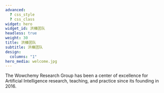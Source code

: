 ```yaml
---
advanced:
  ? css_style
  ? css_class
widget: hero
widget_id: 洪榛团队
headless: true
weight: 30
title: 洪榛团队
subtitle: 洪榛团队
design:
  columns: "1"
hero_media: welcome.jpg
---
```


The Wowchemy Research Group has been a center of excellence for Artificial Intelligence research, teaching, and practice since its founding in 2016.
